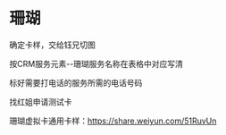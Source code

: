 # 珊瑚

确定卡样，交给钰兄切图

按CRM服务元素--珊瑚服务名称在表格中对应写清

标好需要打电话的服务所需的电话号码

找红姐申请测试卡

珊瑚虚拟卡通用卡样：https://share.weiyun.com/51RuvUn

